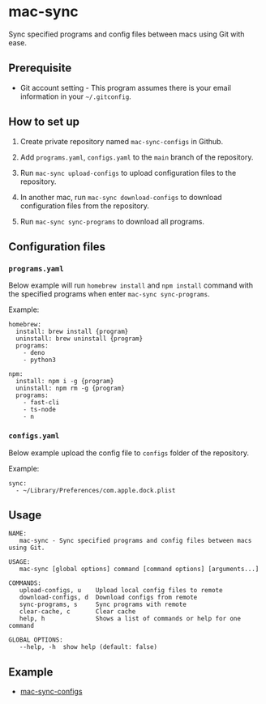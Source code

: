 # mac-sync

Sync specified programs and config files between macs using Git with ease.

## Prerequisite

- Git account setting - This program assumes there is your email information in your `~/.gitconfig`.

## How to set up

1. Create private repository named `mac-sync-configs` in Github.

2. Add `programs.yaml`, `configs.yaml` to the `main` branch of the repository.

3. Run `mac-sync upload-configs` to upload configuration files to the repository.

4. In another mac, run `mac-sync download-configs` to download configuration files from the repository.

5. Run `mac-sync sync-programs` to download all programs.

## Configuration files

### `programs.yaml`

Below example will run `homebrew install` and `npm install` command with the specified programs when enter `mac-sync sync-programs`.

Example:

```
homebrew:
  install: brew install {program}
  uninstall: brew uninstall {program}
  programs:
    - deno
    - python3

npm:
  install: npm i -g {program}
  uninstall: npm rm -g {program}
  programs:
    - fast-cli
    - ts-node
    - n
```

### `configs.yaml`

Below example upload the config file to `configs` folder of the repository.

Example:

```
sync:
  - ~/Library/Preferences/com.apple.dock.plist
```

## Usage

```
NAME:
   mac-sync - Sync specified programs and config files between macs using Git.

USAGE:
   mac-sync [global options] command [command options] [arguments...]

COMMANDS:
   upload-configs, u    Upload local config files to remote
   download-configs, d  Download configs from remote
   sync-programs, s     Sync programs with remote
   clear-cache, c       Clear cache
   help, h              Shows a list of commands or help for one command

GLOBAL OPTIONS:
   --help, -h  show help (default: false)
```

## Example

- [mac-sync-configs](https://github.com/jopemachine/mac-sync-configs)
